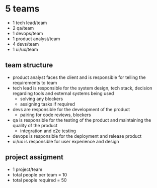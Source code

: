 # 5 teams
- 1 tech lead/team
- 2 qa/team
- 1 devops/team
- 1 product analyst/team
- 4 devs/team
- 1 ui/ux/team

## team structure
- product analyst faces the client and is responsible for telling the requirements to team
- tech lead is responsible for the system design, tech stack, decision regarding tools and external systems being used
    - solving any blockers
    - assigning tasks if required
- devs are responsible for the development of the product
    - pairing for code reviews, blockers
- qa is responsible for the testing of the product and maintaining the quality of the product
    - integration and e2e testing
- devops is responsible for the deployment and release product
- ui/ux is responsible for user experience and design

## project assigment
- 1 project/team
- total people per team = 10
- total people required = 50
